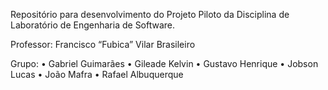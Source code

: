 Repositório para desenvolvimento do Projeto Piloto da Disciplina de Laboratório de Engenharia de Software.

Professor: Francisco “Fubica” Vilar Brasileiro

Grupo:
• Gabriel Guimarães
• Gileade Kelvin
• Gustavo Henrique
• Jobson Lucas
• João Mafra
• Rafael Albuquerque
